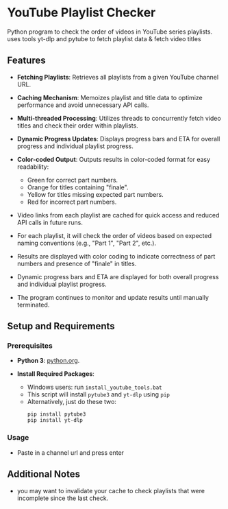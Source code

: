 # YouTube Playlist Checker

Python program to check the order of videos in YouTube series playlists. uses tools yt-dlp and pytube to fetch playlist data & fetch video titles

## Features

- **Fetching Playlists**: Retrieves all playlists from a given YouTube channel URL.
- **Caching Mechanism**: Memoizes playlist and title data to optimize performance and avoid unnecessary API calls.
- **Multi-threaded Processing**: Utilizes threads to concurrently fetch video titles and check their order within playlists.
- **Dynamic Progress Updates**: Displays progress bars and ETA for overall progress and individual playlist progress.
- **Color-coded Output**: Outputs results in color-coded format for easy readability:
  - Green for correct part numbers.
  - Orange for titles containing "finale".
  - Yellow for titles missing expected part numbers.
  - Red for incorrect part numbers.


- Video links from each playlist are cached for quick access and reduced API calls in future runs.
- For each playlist, it will check the order of videos based on expected naming conventions (e.g., "Part 1", "Part 2", etc.).

- Results are displayed with color coding to indicate correctness of part numbers and presence of "finale" in titles.
- Dynamic progress bars and ETA are displayed for both overall progress and individual playlist progress.
- The program continues to monitor and update results until manually terminated.

## Setup and Requirements

### Prerequisites

- **Python 3**: [python.org](https://www.python.org/downloads/).


- **Install Required Packages**:
   - Windows users: run `install_youtube_tools.bat`
   - This script will install `pytube3` and `yt-dlp` using `pip`
   - Alternatively, just do these two:
	 ```
	 pip install pytube3
	 pip install yt-dlp
	 ```

### Usage
   - Paste in a channel url and press enter

## Additional Notes
   - you may want to invalidate your cache to check playlists that were incomplete since the last check.